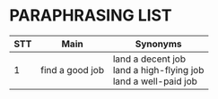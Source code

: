 # PARAPHRASING LIST
| STT      | Main | Synonyms |
| ----------- | ----------- | ----------- |
| 1 | find a good job | land a decent job <br/> land a high-flying job <br/> land a well-paid job |
